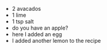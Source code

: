 * 2 avacados
* 1 lime
* 1 tsp salt
* do you have an apple?
* here I added an egg
* I added another lemon to the recipe
